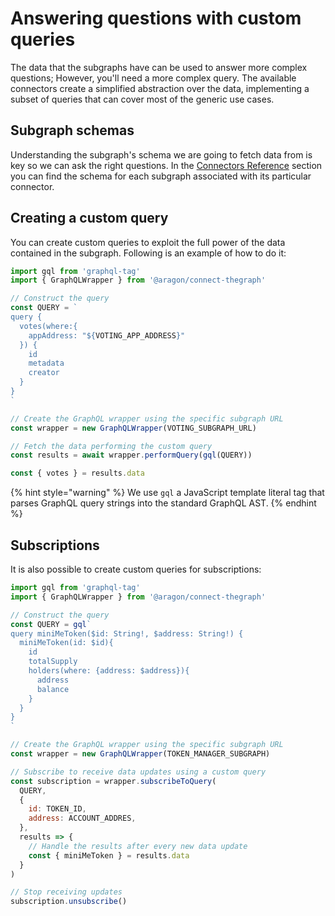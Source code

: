 # Answering questions with custom queries

The data that the subgraphs have can be used to answer more complex questions; However, you'll need a more complex query.
The available connectors create a simplified abstraction over the data, implementing a subset of queries that can cover most of the generic use cases.

## Subgraph schemas

Understanding the subgraph's schema we are going to fetch data from is key so we can ask the right questions. In the [Connectors Reference](../connectors/organization.md) section you can find the schema for each subgraph associated with its particular connector.

## Creating a custom query

You can create custom queries to exploit the full power of the data contained in the subgraph. Following is an example of how to do it:

```javascript
import gql from 'graphql-tag'
import { GraphQLWrapper } from '@aragon/connect-thegraph'

// Construct the query
const QUERY = `
query {
  votes(where:{
    appAddress: "${VOTING_APP_ADDRESS}"
  }) {
    id
    metadata
    creator
  }
}
`

// Create the GraphQL wrapper using the specific subgraph URL
const wrapper = new GraphQLWrapper(VOTING_SUBGRAPH_URL)

// Fetch the data performing the custom query
const results = await wrapper.performQuery(gql(QUERY))

const { votes } = results.data
```

{% hint style="warning" %}
We use `gql` a JavaScript template literal tag that parses GraphQL query strings into the standard GraphQL AST.
{% endhint %}

## Subscriptions

It is also possible to create custom queries for subscriptions:

```javascript
import gql from 'graphql-tag'
import { GraphQLWrapper } from '@aragon/connect-thegraph'

// Construct the query
const QUERY = gql`
query miniMeToken($id: String!, $address: String!) {
  miniMeToken(id: $id){
    id
    totalSupply
    holders(where: {address: $address}){
      address
      balance
    }
  }
}
`

// Create the GraphQL wrapper using the specific subgraph URL
const wrapper = new GraphQLWrapper(TOKEN_MANAGER_SUBGRAPH)

// Subscribe to receive data updates using a custom query
const subscription = wrapper.subscribeToQuery(
  QUERY,
  {
    id: TOKEN_ID,
    address: ACCOUNT_ADDRES,
  },
  results => {
    // Handle the results after every new data update
    const { miniMeToken } = results.data
  }
)

// Stop receiving updates
subscription.unsubscribe()
```
